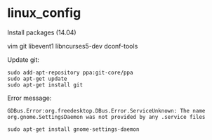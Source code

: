 # linux_config

Install packages (14.04)

vim git libevent1 libncurses5-dev dconf-tools

Update git:
```
sudo add-apt-repository ppa:git-core/ppa
sudo apt-get update
sudo apt-get install git
```

Error message:
```
GDBus.Error:org.freedesktop.DBus.Error.ServiceUnknown: The name org.gnome.SettingsDaemon was not provided by any .service files
```

```
sudo apt-get install gnome-settings-daemon
```
